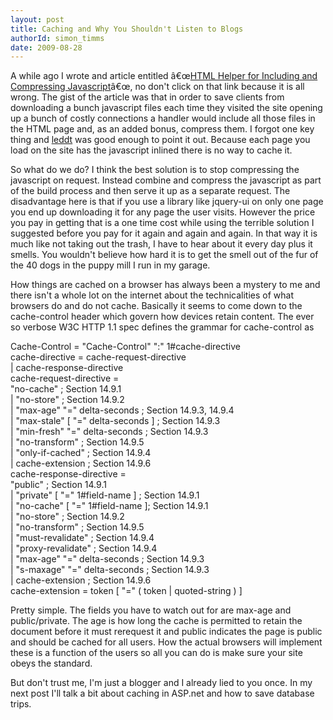 ```yaml
---
layout: post
title: Caching and Why You Shouldn't Listen to Blogs
authorId: simon_timms
date: 2009-08-28
---
```


A while ago I wrote and article entitled â€œ[HTML Helper for Including and Compressing Javascript](http://stimms.blogspot.com/2009/06/html-helper-for-including-and.html)â€œ, no don't click on that link because it is all wrong. The gist of the article was that in order to save clients from downloading a bunch javascript files each time they visited the site opening up a bunch of costly connections a handler would include all those files in the HTML page and, as an added bonus, compress them. I forgot one key thing and [leddt](http://leddt.myopenid.com/) was good enough to point it out. Because each page you load on the site has the javascript inlined there is no way to cache it.

So what do we do? I think the best solution is to stop compressing the javascript on request. Instead combine and compress the javascript as part of the build process and then serve it up as a separate request. The disadvantage here is that if you use a library like jquery-ui on only one page you end up downloading it for any page the user visits. However the price you pay in getting that is a one time cost while using the terrible solution I suggested before you pay for it again and again and again. In that way it is much like not taking out the trash, I have to hear about it every day plus it smells. You wouldn't believe how hard it is to get the smell out of the fur of the 40 dogs in the puppy mill I run in my garage.

How things are cached on a browser has always been a mystery to me and there isn't a whole lot on the internet about the technicalities of what browsers do and do not cache. Basically it seems to come down to the cache-control header which govern how devices retain content. The ever so verbose W3C HTTP 1.1 spec defines the grammar for cache-control as

  
Cache-Control = "Cache-Control" ":" 1#cache-directive  
 cache-directive = cache-request-directive  
 | cache-response-directive  
 cache-request-directive =  
 "no-cache" ; Section 14.9.1  
 | "no-store" ; Section 14.9.2  
 | "max-age" "=" delta-seconds ; Section 14.9.3, 14.9.4  
 | "max-stale" [ "=" delta-seconds ] ; Section 14.9.3  
 | "min-fresh" "=" delta-seconds ; Section 14.9.3  
 | "no-transform" ; Section 14.9.5  
 | "only-if-cached" ; Section 14.9.4  
 | cache-extension ; Section 14.9.6  
 cache-response-directive =  
 "public" ; Section 14.9.1  
 | "private" [ "=" 1#field-name ] ; Section 14.9.1  
 | "no-cache" [ "=" 1#field-name ]; Section 14.9.1  
 | "no-store" ; Section 14.9.2  
 | "no-transform" ; Section 14.9.5  
 | "must-revalidate" ; Section 14.9.4  
 | "proxy-revalidate" ; Section 14.9.4  
 | "max-age" "=" delta-seconds ; Section 14.9.3  
 | "s-maxage" "=" delta-seconds ; Section 14.9.3  
 | cache-extension ; Section 14.9.6  
 cache-extension = token [ "=" ( token | quoted-string ) ]

Pretty simple. The fields you have to watch out for are max-age and public/private. The age is how long the cache is permitted to retain the document before it must rerequest it and public indicates the page is public and should be cached for all users. How the actual browsers will implement these is a function of the users so all you can do is make sure your site obeys the standard.

But don't trust me, I'm just a blogger and I already lied to you once. In my next post I'll talk a bit about caching in ASP.net and how to save database trips.



